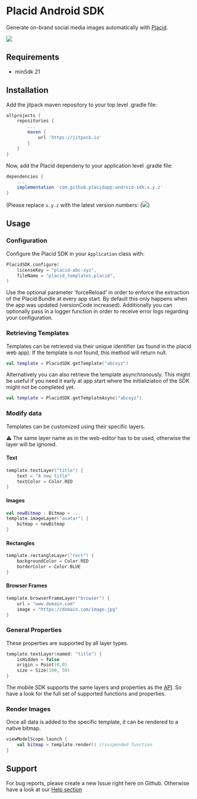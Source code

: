 # Placid Android SDK

Generate on-brand social media images automatically with [Placid](https://placid.app).

[![](https://jitpack.io/v/com.github.placidapp/android-sdk.svg)](https://jitpack.io/#com.github.placidapp/android-sdk)

## Requirements

- minSdk 21


## Installation

Add the jitpack maven repository to your top level .gradle file:

```groovy
allprojects {
    repositories {
        ...
        maven {
            url 'https://jitpack.io'
        }
    }
}
```

Now, add the Placid dependeny to your application level .gradle file:
```groovy
dependencies {
    ...
    implementation 'com.github.placidapp:android-sdk:x.y.z'
}
```
(Please replace ```x.y.z``` with the latest version numbers: ([![](https://jitpack.io/v/com.github.placidapp/android-sdk.svg)](https://jitpack.io/#com.github.placidapp/android-sdk))


## Usage

### Configuration

Configure the Placid SDK in your `Application` class with:
```kotlin
PlacidSDK.configure(
    licenseKey = "placid-abc-xyz",
    fileName = "placid_templates.placid",
)
```
Use the optional parameter 'forceReload' in order to enforce the extraction of the Placid Bundle at every app start. By default this only happens when the app was updated (versionCode increased).
Additionally you can optionally pass in a logger function in order to receive error logs regarding your configuration.

### Retrieving Templates

Templates can be retrieved via their unique identifier (as found in the placid web app). If the template is not found, this method will return null.
```kotlin
val template = PlacidSDK.getTemplate("abcxyz")
```

Alternatively you can also retrieve the template asynchronously. This might be useful if you need it early at app start where the initializiaton of the SDK might not be completed yet.
```kotlin
val template = PlacidSDK.getTemplateAsync("abcxyz")
```

### Modify data

Templates can be customized using their specific layers.

:warning: The same layer name as in the web-editor has to be used, otherwise the layer will be ignored. 

#### Text

```kotlin
template.textLayer("title") {
    text = "A new title"
    textColor = Color.RED
}
```

#### Images

```kotlin
val newBitmap : Bitmap = ...
template.imageLayer("avatar") {
    bitmap = newBitmap
}
```

#### Rectangles

```kotlin
template.rectangleLayer("rect") {
    backgroundColor = Color.RED
    borderColor = Color.BLUE
}
```

#### Browser Frames

```kotlin
template.browserFrameLayer("browser") {
    url = "www.domain.com"
    image = "https://domain.com/image.jpg"
}
```

### General Properties

These properties are supported by all layer types.

```kotlin
template.textLayer(named: "title") {
    isHidden = false
    origin = Point(0,0)
    size = Size(100, 50)
}
```

The mobile SDK supports the same layers and properties as the [API](https://placid.app/docs/2.0/rest/layers). So have a look for the full set of supported functions and properties.

### Render Images
Once all data is added to the specific template, it can be rendered to a native bitmap.

```kotlin
viewModelScope.launch {
    val bitmap = template.render() //suspended function
}
```

## Support

For bug reports, please create a new Issue right here on Github. Otherwise have a look at our [Help section](https://placid.app/help)
